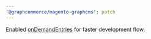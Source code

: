 ```yaml
---
'@graphcommerce/magento-graphcms': patch
---
```


Enabled [onDemandEntries](https://nextjs.org/docs/api-reference/next.config.js/configuring-onDemandEntries) for faster development flow.
